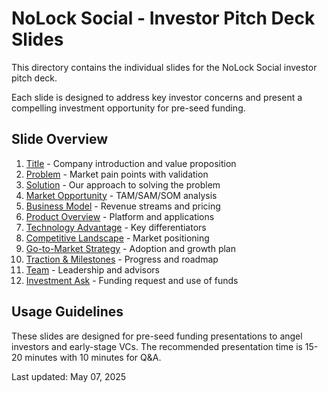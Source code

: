 # NoLock Social - Investor Pitch Deck Slides

This directory contains the individual slides for the NoLock Social investor pitch deck.

Each slide is designed to address key investor concerns and present a compelling investment opportunity for pre-seed funding.

## Slide Overview

1. [Title](slide01.md) - Company introduction and value proposition
2. [Problem](slide02.md) - Market pain points with validation
3. [Solution](slide03.md) - Our approach to solving the problem
4. [Market Opportunity](slide04.md) - TAM/SAM/SOM analysis
5. [Business Model](slide05.md) - Revenue streams and pricing
6. [Product Overview](slide06.md) - Platform and applications
7. [Technology Advantage](slide07.md) - Key differentiators
8. [Competitive Landscape](slide08.md) - Market positioning
9. [Go-to-Market Strategy](slide09.md) - Adoption and growth plan
10. [Traction & Milestones](slide10.md) - Progress and roadmap
11. [Team](slide11.md) - Leadership and advisors
12. [Investment Ask](slide12.md) - Funding request and use of funds

## Usage Guidelines

These slides are designed for pre-seed funding presentations to angel investors and early-stage VCs. The recommended presentation time is 15-20 minutes with 10 minutes for Q&A.

Last updated: May 07, 2025
